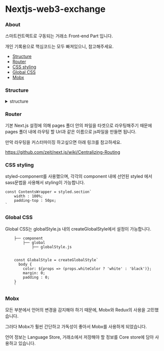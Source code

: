 # Nextjs-web3-exchange

### About
스마트컨트랙트로 구동되는 거래소 Front-end Part 입니다.

개인 기록용으로 핵심코드는 모두 빠져있으니, 참고해주세요.

- [Structure](#structure)
- [Router](#router)
- [CSS styling](#css-styling)
- [Global CSS](#global-css)
- [Mobx](#mobx)

### Structure
<details>
    <summary>structure</summary>
    
    project
        ├── .next                       # build folder, release server
            ├── bundles                     # build client
                └── pages                       # client pages
            ├── server                      # build server
                └── bundles                     # server bundles
                    └── pages                       # server pages
            └── static                      # static folder
                └── commons                     
                    └── main.js                     # node_modules
        ├── component
            ├── exchange                    # exchange components
            ├── global                      # global components
                ├── base.js                     # base component
                ├── footer.js                   # footer
                ├── globalStyle.js              # global style component
                ├── header.js                   # header
                └── Meta.js                     # <head>tag 
            ├── transaction                   # transaction components
            └── wallet                        # wallet components
        ├── ethereum                        # contain web3 folder
            ├── web3.js                       # initialize web3
            ├── contract.js                   # connect to your smart contract
            ├── erc20.js                      # call balance of erc20 tokens
            ├── methods.js                    # call function of your smart contract
            └── fetchDB.js                    # call DB
        ├── node_modules                    # modules
        ├── static                          # static files (js, json, image ...)
            ├── abi                           # contract abi files  
            ├── images                        # image files
            ├── js                            # js files  
                ├── config.js                   # my config
                └── helper.js                   # helper functions
            ├── json                          # other json files
            └── lang                          # language (korean, english) json file
        ├── store                           # mobx store files
            ├── core.js                       # exchange store
            └── language.js                   # language store
        ├── .babelrc                        # babel config
        ├── .gitignore                      # gitignore
        ├── package.json                    # set package and moludes
        ├── README.md                       # readme
        └── server.js                       # express server setting
                    
</details>

### Router
기본 Next.js 설정에 의해 pages 폴더 안의 파일을 타겟으로 라우팅해주기 때문에 pages 폴더 내에 라우팅 할 Url과 같은 이름으로 js파일을 만들면 됩니다.

만악 라우팅을 커스터마이징 하고싶으면 아래 링크를 참고하세요.

https://github.com/zeit/next.js/wiki/Centralizing-Routing

### CSS styling
styled-component를 사용했으며, 각각의 component 내에 선언된 styled 에서 sass문법을 사용해서 styling이 가능합니다.

```
const ContentsWrapper = styled.section`
    width : 100%;
    padding-top : 50px;
`
```


### Global CSS
Global CSS는 globalStyle.js 내의 createGlobalStyle에서 설정이 가능합니다.
```
    ├── component                      
        ├── global    
            ├── globalStyle.js 
            
    
    const GlobalStyle = createGlobalStyle`
      body {
        color: ${props => (props.whiteColor ? 'white' : 'black')};
        margin: 0;
        padding : 0;
    }
    `
```

### Mobx
모든 부분에서 언어의 변경을 감지해야 하기 때문에, Mobx와 Redux의 사용을 고민했습니다.

그러다 Mobx가 훨씬 간단하고 가독성이 좋아서 Mobx를 사용하게 되었습니다.

언어 정보는 Language Store, 거래소에서 저장해야 할 정보를 Core store에 담아 사용하고 있습니다.


